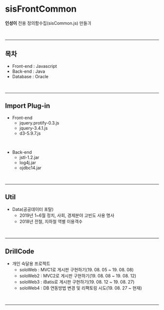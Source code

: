 # sisFrontCommon
**인성이** 전용 정의함수집(sisCommon.js) 만들긔

<br>
<hr>

## 목차
- Front-end : Javascript
- Back-end : Java
- Database : Oracle

<br>
<hr>

## Import Plug-in
- Front-end
  - jquery.protify-0.3.js
  - jquery-3.4.1.js
  - d3-5.9.7.js

<br>

- Back-end
  - jstl-1.2.jar
  - log4j.jar
  - ojdbc14.jar

<br>
<hr>

## Util
- Data(공공데이터 포탈)
  - 2019년 1~6월 정치, 사회, 경제분야 고빈도 사용 명사
  - 2018년 전철, 지하철 역별 이용객수

<br>
<hr>

## DrillCode
- 개인 숙달용 프로젝트
  - soloWeb : MVC1로 게시판 구현하기(19. 08. 05 ~ 19. 08. 08)
  - soloWeb2 : MVC2로 게시판 구현하기(19. 08. 08 ~ 19. 08. 12)
  - soloWeb3 : iBatis로 게시판 구현하기(19. 08. 12 ~ 19. 08. 27)
  - soloWeb4 : DB 연동방법 변경 및 리팩토링 시도(19. 08. 27 ~ 현재)

<br>
<hr>